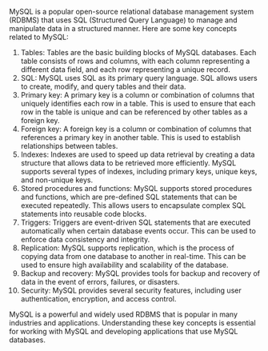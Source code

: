 MySQL is a popular open-source relational database management system (RDBMS) that uses SQL (Structured Query Language) to manage and manipulate data in a structured manner. Here are some key concepts related to MySQL:

1. Tables: Tables are the basic building blocks of MySQL databases. Each table consists of rows and columns, with each column representing a different data field, and each row representing a unique record.
2.  SQL: MySQL uses SQL as its primary query language. SQL allows users to create, modify, and query tables and their data.
3. Primary key: A primary key is a column or combination of columns that uniquely identifies each row in a table. This is used to ensure that each row in the table is unique and can be referenced by other tables as a foreign key.
4. Foreign key: A foreign key is a column or combination of columns that references a primary key in another table. This is used to establish relationships between tables.
5. Indexes: Indexes are used to speed up data retrieval by creating a data structure that allows data to be retrieved more efficiently. MySQL supports several types of indexes, including primary keys, unique keys, and non-unique keys.
6. Stored procedures and functions: MySQL supports stored procedures and functions, which are pre-defined SQL statements that can be executed repeatedly. This allows users to encapsulate complex SQL statements into reusable code blocks.
7. Triggers: Triggers are event-driven SQL statements that are executed automatically when certain database events occur. This can be used to enforce data consistency and integrity.
8. Replication: MySQL supports replication, which is the process of copying data from one database to another in real-time. This can be used to ensure high availability and scalability of the database. 
9. Backup and recovery: MySQL provides tools for backup and recovery of data in the event of errors, failures, or disasters. 
10. Security: MySQL provides several security features, including user authentication, encryption, and access control.

MySQL is a powerful and widely used RDBMS that is popular in many industries and applications. Understanding these key concepts is essential for working with MySQL and developing applications that use MySQL databases.